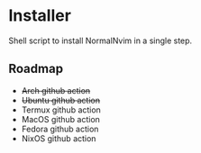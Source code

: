 # Installer
Shell script to install NormalNvim in a single step.

## Roadmap

* ~~Arch github action~~
* ~~Ubuntu github action~~
* Termux github action
* MacOS github action
* Fedora github action
* NixOS github action
